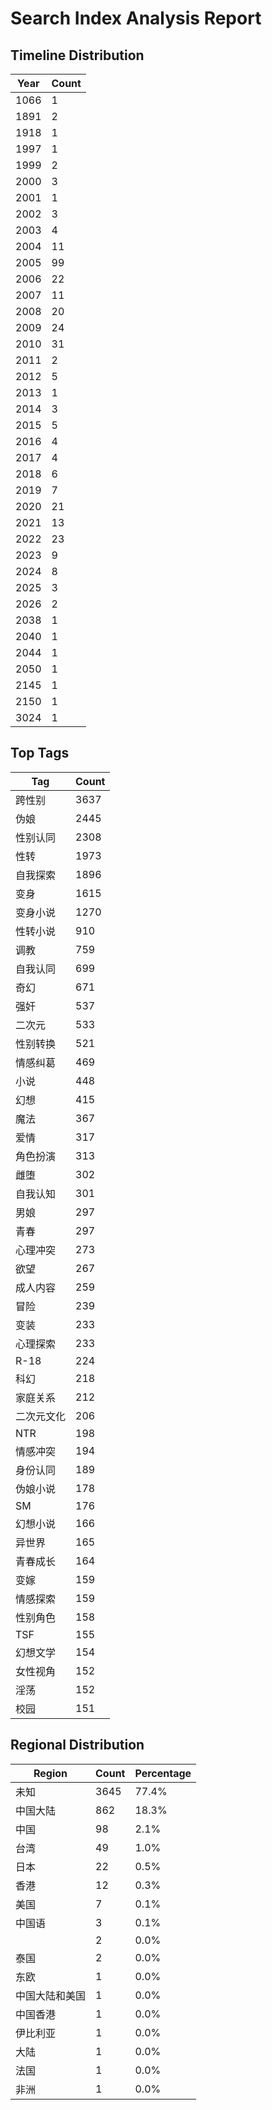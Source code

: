 # Search Index Analysis Report

## Timeline Distribution

| Year | Count |
|------|-------|
| 1066 | 1 |
| 1891 | 2 |
| 1918 | 1 |
| 1997 | 1 |
| 1999 | 2 |
| 2000 | 3 |
| 2001 | 1 |
| 2002 | 3 |
| 2003 | 4 |
| 2004 | 11 |
| 2005 | 99 |
| 2006 | 22 |
| 2007 | 11 |
| 2008 | 20 |
| 2009 | 24 |
| 2010 | 31 |
| 2011 | 2 |
| 2012 | 5 |
| 2013 | 1 |
| 2014 | 3 |
| 2015 | 5 |
| 2016 | 4 |
| 2017 | 4 |
| 2018 | 6 |
| 2019 | 7 |
| 2020 | 21 |
| 2021 | 13 |
| 2022 | 23 |
| 2023 | 9 |
| 2024 | 8 |
| 2025 | 3 |
| 2026 | 2 |
| 2038 | 1 |
| 2040 | 1 |
| 2044 | 1 |
| 2050 | 1 |
| 2145 | 1 |
| 2150 | 1 |
| 3024 | 1 |

## Top Tags

| Tag | Count |
|-----|-------|
| 跨性别 | 3637 |
| 伪娘 | 2445 |
| 性别认同 | 2308 |
| 性转 | 1973 |
| 自我探索 | 1896 |
| 变身 | 1615 |
| 变身小说 | 1270 |
| 性转小说 | 910 |
| 调教 | 759 |
| 自我认同 | 699 |
| 奇幻 | 671 |
| 强奸 | 537 |
| 二次元 | 533 |
| 性别转换 | 521 |
| 情感纠葛 | 469 |
| 小说 | 448 |
| 幻想 | 415 |
| 魔法 | 367 |
| 爱情 | 317 |
| 角色扮演 | 313 |
| 雌堕 | 302 |
| 自我认知 | 301 |
| 男娘 | 297 |
| 青春 | 297 |
| 心理冲突 | 273 |
| 欲望 | 267 |
| 成人内容 | 259 |
| 冒险 | 239 |
| 变装 | 233 |
| 心理探索 | 233 |
| R-18 | 224 |
| 科幻 | 218 |
| 家庭关系 | 212 |
| 二次元文化 | 206 |
| NTR | 198 |
| 情感冲突 | 194 |
| 身份认同 | 189 |
| 伪娘小说 | 178 |
| SM | 176 |
| 幻想小说 | 166 |
| 异世界 | 165 |
| 青春成长 | 164 |
| 变嫁 | 159 |
| 情感探索 | 159 |
| 性别角色 | 158 |
| TSF | 155 |
| 幻想文学 | 154 |
| 女性视角 | 152 |
| 淫荡 | 152 |
| 校园 | 151 |

## Regional Distribution

| Region | Count | Percentage |
|--------|-------|------------|
| 未知 | 3645 | 77.4% |
| 中国大陆 | 862 | 18.3% |
| 中国 | 98 | 2.1% |
| 台湾 | 49 | 1.0% |
| 日本 | 22 | 0.5% |
| 香港 | 12 | 0.3% |
| 美国 | 7 | 0.1% |
| 中国语 | 3 | 0.1% |
|  | 2 | 0.0% |
| 泰国 | 2 | 0.0% |
| 东欧 | 1 | 0.0% |
| 中国大陆和美国 | 1 | 0.0% |
| 中国香港 | 1 | 0.0% |
| 伊比利亚 | 1 | 0.0% |
| 大陆 | 1 | 0.0% |
| 法国 | 1 | 0.0% |
| 非洲 | 1 | 0.0% |